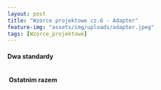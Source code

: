 ```yaml
---
layout: post
title: "Wzorce projektowe cz.6 - Adapter"
feature-img: "assets/img/uploads/adapter.jpeg"
tags: [Wzorce_projektowe]
---
```


<h4 class="text-success">Dwa standardy<h4>
<br>
<font class="base-font-size">
&nbsp;Ostatnim razem 
<br>
<br>
</font>
